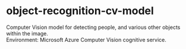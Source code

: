 # object-recognition-cv-model
Computer Vision model for detecting people, and various other objects within the image.\
Environment: Microsoft Azure Computer Vision cognitive service.
